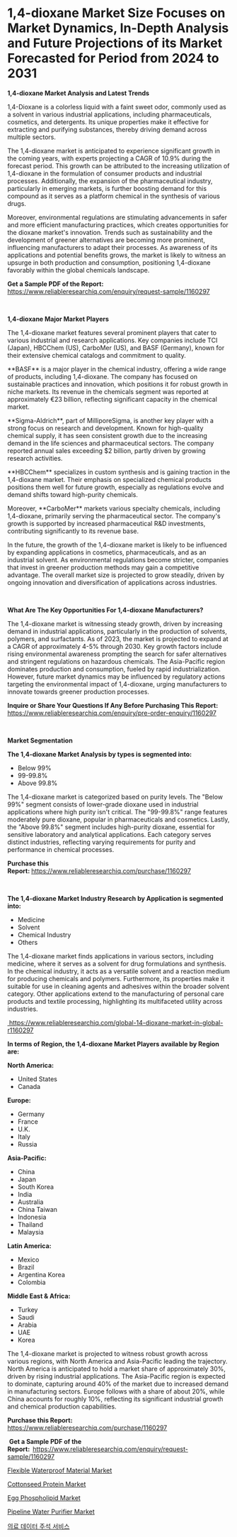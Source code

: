 <p><h1>1,4-dioxane Market Size Focuses on Market Dynamics, In-Depth Analysis and Future Projections of its Market Forecasted for Period from 2024 to 2031</h1></p><p><strong>1,4-dioxane Market Analysis and Latest Trends</strong></p>
<p><p>1,4-Dioxane is a colorless liquid with a faint sweet odor, commonly used as a solvent in various industrial applications, including pharmaceuticals, cosmetics, and detergents. Its unique properties make it effective for extracting and purifying substances, thereby driving demand across multiple sectors.</p><p>The 1,4-dioxane market is anticipated to experience significant growth in the coming years, with experts projecting a CAGR of 10.9% during the forecast period. This growth can be attributed to the increasing utilization of 1,4-dioxane in the formulation of consumer products and industrial processes. Additionally, the expansion of the pharmaceutical industry, particularly in emerging markets, is further boosting demand for this compound as it serves as a platform chemical in the synthesis of various drugs.</p><p>Moreover, environmental regulations are stimulating advancements in safer and more efficient manufacturing practices, which creates opportunities for the dioxane market's innovation. Trends such as sustainability and the development of greener alternatives are becoming more prominent, influencing manufacturers to adapt their processes. As awareness of its applications and potential benefits grows, the market is likely to witness an upsurge in both production and consumption, positioning 1,4-dioxane favorably within the global chemicals landscape.</p></p>
<p><strong>Get a Sample PDF of the Report:&nbsp;</strong> <a href="https://www.reliableresearchiq.com/enquiry/request-sample/1160297">https://www.reliableresearchiq.com/enquiry/request-sample/1160297</a></p>
<p>&nbsp;</p>
<p><strong>1,4-dioxane Major Market Players</strong></p>
<p><p>The 1,4-dioxane market features several prominent players that cater to various industrial and research applications. Key companies include TCI (Japan), HBCChem (US), CarboMer (US), and BASF (Germany), known for their extensive chemical catalogs and commitment to quality.</p><p>**BASF** is a major player in the chemical industry, offering a wide range of products, including 1,4-dioxane. The company has focused on sustainable practices and innovation, which positions it for robust growth in niche markets. Its revenue in the chemicals segment was reported at approximately €23 billion, reflecting significant capacity in the chemical market.</p><p>**Sigma-Aldrich**, part of MilliporeSigma, is another key player with a strong focus on research and development. Known for high-quality chemical supply, it has seen consistent growth due to the increasing demand in the life sciences and pharmaceutical sectors. The company reported annual sales exceeding $2 billion, partly driven by growing research activities.</p><p>**HBCChem** specializes in custom synthesis and is gaining traction in the 1,4-dioxane market. Their emphasis on specialized chemical products positions them well for future growth, especially as regulations evolve and demand shifts toward high-purity chemicals.</p><p>Moreover, **CarboMer** markets various specialty chemicals, including 1,4-dioxane, primarily serving the pharmaceutical sector. The company's growth is supported by increased pharmaceutical R&D investments, contributing significantly to its revenue base.</p><p>In the future, the growth of the 1,4-dioxane market is likely to be influenced by expanding applications in cosmetics, pharmaceuticals, and as an industrial solvent. As environmental regulations become stricter, companies that invest in greener production methods may gain a competitive advantage. The overall market size is projected to grow steadily, driven by ongoing innovation and diversification of applications across industries.</p></p>
<p>&nbsp;</p>
<p><strong>What Are The Key Opportunities For 1,4-dioxane Manufacturers?</strong></p>
<p><p>The 1,4-dioxane market is witnessing steady growth, driven by increasing demand in industrial applications, particularly in the production of solvents, polymers, and surfactants. As of 2023, the market is projected to expand at a CAGR of approximately 4-5% through 2030. Key growth factors include rising environmental awareness prompting the search for safer alternatives and stringent regulations on hazardous chemicals. The Asia-Pacific region dominates production and consumption, fueled by rapid industrialization. However, future market dynamics may be influenced by regulatory actions targeting the environmental impact of 1,4-dioxane, urging manufacturers to innovate towards greener production processes.</p></p>
<p><strong>Inquire or Share Your Questions If Any Before Purchasing This Report:</strong> <a href="https://www.reliableresearchiq.com/enquiry/pre-order-enquiry/1160297">https://www.reliableresearchiq.com/enquiry/pre-order-enquiry/1160297</a></p>
<p>&nbsp;</p>
<p><strong>Market Segmentation</strong></p>
<p><strong>The 1,4-dioxane Market Analysis by types is segmented into:</strong></p>
<p><ul><li>Below 99%</li><li>99-99.8%</li><li>Above 99.8%</li></ul></p>
<p><p>The 1,4-dioxane market is categorized based on purity levels. The "Below 99%" segment consists of lower-grade dioxane used in industrial applications where high purity isn't critical. The "99-99.8%" range features moderately pure dioxane, popular in pharmaceuticals and cosmetics. Lastly, the "Above 99.8%" segment includes high-purity dioxane, essential for sensitive laboratory and analytical applications. Each category serves distinct industries, reflecting varying requirements for purity and performance in chemical processes.</p></p>
<p><strong>Purchase this Report:&nbsp;</strong><a href="https://www.reliableresearchiq.com/purchase/1160297">https://www.reliableresearchiq.com/purchase/1160297</a></p>
<p>&nbsp;</p>
<p><strong>The 1,4-dioxane Market Industry Research by Application is segmented into:</strong></p>
<p><ul><li>Medicine</li><li>Solvent</li><li>Chemical Industry</li><li>Others</li></ul></p>
<p><p>The 1,4-dioxane market finds applications in various sectors, including medicine, where it serves as a solvent for drug formulations and synthesis. In the chemical industry, it acts as a versatile solvent and a reaction medium for producing chemicals and polymers. Furthermore, its properties make it suitable for use in cleaning agents and adhesives within the broader solvent category. Other applications extend to the manufacturing of personal care products and textile processing, highlighting its multifaceted utility across industries.</p></p>
<p><a href="https://www.reliableresearchiq.com/global-14-dioxane-market-in-global-r1160297">&nbsp;https://www.reliableresearchiq.com/global-14-dioxane-market-in-global-r1160297</a></p>
<p><strong>In terms of Region, the 1,4-dioxane Market Players available by Region are:</strong></p>
<p>
    <p> <strong> North America: </strong>
        <ul>
            <li>United States</li>
            <li>Canada</li>
        </ul>
        </p> 
    <p> <strong> Europe: </strong>
        <ul>
            <li>Germany</li>
            <li>France</li>
            <li>U.K.</li>
            <li>Italy</li>
            <li>Russia</li>
        </ul>
        </p> 
    <p> <strong> Asia-Pacific: </strong>
        <ul>
            <li>China</li>
            <li>Japan</li>
            <li>South Korea</li>
            <li>India</li>
            <li>Australia</li>
            <li>China Taiwan</li>
            <li>Indonesia</li>
            <li>Thailand</li>
            <li>Malaysia</li>
        </ul>
        </p> 
    <p> <strong> Latin America: </strong>
        <ul>
            <li>Mexico</li>
            <li>Brazil</li>
            <li>Argentina Korea</li>
            <li>Colombia</li>
        </ul>
        </p> 
    <p> <strong> Middle East & Africa: </strong>
        <ul>
            <li>Turkey</li>
            <li>Saudi</li>
            <li>Arabia</li>
            <li>UAE</li>
            <li>Korea</li>
        </ul>
    </p>
    </p>
<p><p>The 1,4-dioxane market is projected to witness robust growth across various regions, with North America and Asia-Pacific leading the trajectory. North America is anticipated to hold a market share of approximately 30%, driven by rising industrial applications. The Asia-Pacific region is expected to dominate, capturing around 40% of the market due to increased demand in manufacturing sectors. Europe follows with a share of about 20%, while China accounts for roughly 10%, reflecting its significant industrial growth and chemical production capabilities.</p></p>
<p><strong>Purchase this Report: </strong><a href="https://www.reliableresearchiq.com/purchase/1160297">https://www.reliableresearchiq.com/purchase/1160297</a></p>
<p>&nbsp;<strong>Get a Sample PDF of the Report:&nbsp;&nbsp;</strong><a href="https://www.reliableresearchiq.com/enquiry/request-sample/1160297">https://www.reliableresearchiq.com/enquiry/request-sample/1160297</a></p>
<p><strong></strong></p>
<p><p><a href="https://www.linkedin.com/pulse/market-insights-global-flexible-waterproof-material-forecast-gixqc?trackingId=kX9ebJi4SDy8vZVVtpi4ZQ%3D%3D">Flexible Waterproof Material Market</a></p><p><a href="https://www.linkedin.com/pulse/analyzing-cottonseed-protein-market-dynamics-growth-drivers-ujoze?trackingId=C3ixwDg0SO%2By3T5dLC5Kdg%3D%3D">Cottonseed Protein Market</a></p><p><a href="https://issuu.com/reportprime-2/docs/egg-phospholipid-market-size-2030.p_180e3418f7b506">Egg Phospholipid Market</a></p><p><a href="https://github.com/jeffreybishop26/Market-Research-Report-List-1/blob/main/pipeline-water-purifier-market.md">Pipeline Water Purifier Market</a></p><p><a href="https://medium.com/@czbtzkwc9/medical-data-annotation-service-market-%EC%9D%98-%EA%B8%80%EB%A1%9C%EB%B2%8C-%EC%8B%9C%EC%9E%A5-%EA%B0%9C%EC%9A%94%EB%8A%94-%EC%A0%84-%EC%84%B8%EA%B3%84-%EB%B0%8F-%EC%A3%BC%EC%9A%94-%EC%8B%9C%EC%9E%A5%EC%9D%98-%EC%82%B0%EC%97%85%EC%97%90-%EC%98%81%ED%96%A5%EC%9D%84-%EB%AF%B8%EC%B9%98%EB%8A%94-%EC%A3%BC%EC%9A%94-%ED%8A%B8%EB%A0%8C%EB%93%9C%EC%97%90-%EB%8C%80%ED%95%9C-%EB%8F%85%ED%8A%B9%ED%95%9C-%EA%B4%80%EC%A0%90%EC%9D%84-adc5f0d84109">의료 데이터 주석 서비스</a></p></p>